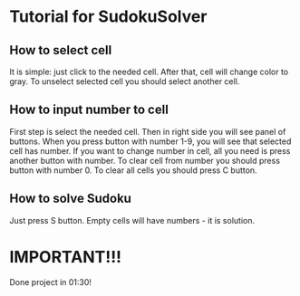 # Tutorial for SudokuSolver
## How to select cell
It is simple: just click to the needed cell. 
After that, cell will change color to gray. 
To unselect selected cell you should select another cell.
## How to input number to cell
First step is select the needed cell.
Then in right side you will see panel of buttons.
When you press button with number 1-9, you will see that selected cell has number.
If you want to change number in cell, all you need is press another button with number.
To clear cell from number you should press button with number 0.
To clear all cells you should press C button.
## How to solve Sudoku
Just press S button. 
Empty cells will have numbers - it is solution.

# IMPORTANT!!!
Done project in 01:30!
